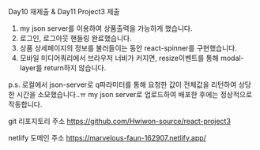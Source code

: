 Day10 재제출 & Day11 Project3 제출

1. my json server를 이용하여 상품출력을 가능하게 했습니다.
2. 로그인, 로그아웃 핸들링 완료했습니다.
3. 상품 상세페이지의 정보를 불러들이는 동안 react-spinner를 구현했습니다.
4. 모바일 미디어쿼리에서 브라우저 너비가 커지면,
   resize이벤트를 통해 modal-layer를 return하지 않습니다.

p.s. 로컬에서 json-server로 q파라미터를 통해 요청한 값이 전체값을 리턴하여 상당한 시간을 소모했습니다..ㅠ
my json server로 업로드하여 배포한 후에는 정상적으로 작동합니다.

git 리포지토리 주소
https://github.com/Hwiwon-source/react-project3

netlify 도메인 주소
https://marvelous-faun-162907.netlify.app/
